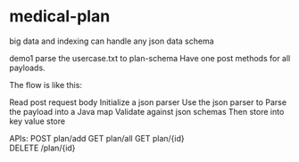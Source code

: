 # medical-plan
big data and indexing can handle any json data schema

demo1
parse the usercase.txt to plan-schema
Have one post methods for all payloads. 

The flow is like this:

Read post request body
Initialize a json parser
Use the json parser to Parse the payload into a Java map
Validate against json schemas
Then store into key value store

APIs:
POST plan/add
GET plan/all
GET plan/{id}  
DELETE /plan/{id}

